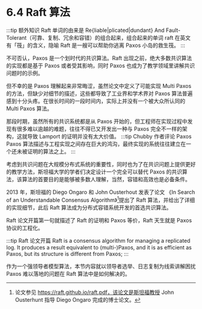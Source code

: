 # 6.4 Raft 算法

:::tip 额外知识
Raft 单词的由来是 Re{liable|plicated|dundant} And Fault-Tolerant（可靠、复制、冗余和容错）的组合起来，组合起来的单词 raft 在英文有「筏」的含义，隐喻 Raft 是一艘可以帮助你逃离 Paxos 小岛的救生筏。
:::

不可否认，Paxos 是一个划时代的共识算法。Raft 出现之前，绝大多数共识算法的实现都是基于 Paxos 或者受其影响，同时 Paxos 也成为了教学领域里讲解共识问题时的示例。

但不幸的是 Paxos 理解起来非常晦涩，虽然论文中定义了可能实现 Multi Paxos 的方法，但缺少对细节的描述，这些都导致了工业界和学术界对 Paxos 算法普遍感到十分头疼。在很长时间的一段时间内，实际上并没有一个被大众所认同的 Multi Paxos 算法。

那段时期，虽然所有的共识系统都是从 Paxos 开始的，但工程师在实现过程中发现有很多难以逾越的难题，往往不得已又开发出一种与 Paxos 完全不一样的架构，这就导致 Lamport 的证明并没有太大价值。
:::tip Chubby 作者评论 Paxos
Paxos 算法描述与工程实现之间存在巨大的鸿沟，最终实现的系统往往建立在一个还未被证明的算法之上。
:::

考虑到共识问题在大规模分布式系统的重要性，同时也为了在共识问题上提供更好的教学方法，斯坦福大学的学者们决定设计一个完全可以替代 Paxos 的共识算法，该算法的首要目的是能够被多数人理解，当然，容错和高效也是必备条件。

2013 年，斯坦福的 Diego Ongaro 和 John Ousterhout 发表了论文 《In Search of an Understandable Consensus Algorithm》[^1]提出了 Raft 算法，并给出了详细的实现细节，此后 Raft 算法成为分布式容错系统开发的首选共识算法。

Raft 论文开篇第一句就描述了 Raft 的证明和 Paxos 等价，Raft 天生就是 Paxos 协议的工程化。

:::tip Raft 论文开篇
Raft is a consensus algorithm for managing a replicated log. It produces a result equivalent to (multi-)Paxos, and it is as efficient as Paxos, but its structure is different from Paxos;
:::

作为一个强领导者模型算法，本节内容就以领导者选举、日志复制为线索讲解困扰 Paxos 难以落地的问题在 Raft 算法中是如何解决的。

[^1]: 论文参见 https://raft.github.io/raft.pdf，该论文是斯坦福教授 John Ousterhunt 指导 Diego Ongaro 完成的博士论文。